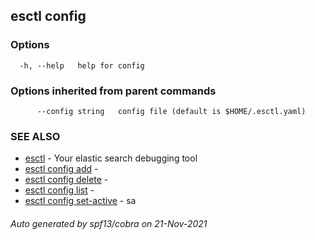 ## esctl config



### Options

```
  -h, --help   help for config
```

### Options inherited from parent commands

```
      --config string   config file (default is $HOME/.esctl.yaml)
```

### SEE ALSO

* [esctl](esctl.md)	 - Your elastic search debugging tool
* [esctl config add](esctl_config_add.md)	 - 
* [esctl config delete](esctl_config_delete.md)	 - 
* [esctl config list](esctl_config_list.md)	 - 
* [esctl config set-active](esctl_config_set-active.md)	 - sa

###### Auto generated by spf13/cobra on 21-Nov-2021
